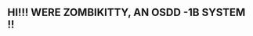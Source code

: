 ## HI!!! WERE ZOMBIKITTY, AN OSDD -1B SYSTEM !!

<!--
**zombikitty/zombikitty** is a ✨ _special_ ✨ repository because its `README.md` (this file) appears on your GitHub profile.

Here are some ideas to get you started:

! - OUR SYSTEM HOST AND COHOST ARE JIMMY + CURLY!!! ^_^

--------------------------------------------------------

BYI
! - Some of us have a hard time holding up a conversation, so please be aware of that ! we dont mean to offend anyone, were just really bad at interacting.
! - Majority of us make kms/kys jokes, and we forget to use tonetags! please let us know if you need us to use them !
! - We get attached to people if we frequently talk, (sometimes!) ! we dont mean to, we promise !!
! - We get anxious / stressed really easily! pressuring us to do something will result in ghosting or a block ^_^

--------------------------------------------------------

DNI.
! - Proshitters
! - Darkshippers
! - Pedophiles
! - Homophobics / Transphobics
! - Racist people
! - if anything we'll just block u if we dont like u lmao

---------------------------------------------------------

OUR STRAWPAGE HAS MUCH MORE INFORMATION ON THINGS!! ^_^
AND OUR DISCORD IS .zombikitty !!!
-->
